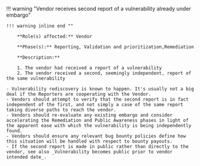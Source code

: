 <a name="15"></a>
!!! warning "Vendor receives second report of a vulnerability already under embargo"

    !!! warning inline end ""

        **Role(s) affected:** Vendor

        **Phase(s):** Reporting, Validation and prioritization,Remediation

        **Description:**

        1. The vendor had received a report of a vulnerability
        2. The vendor received a second, seemingly independent, report of the same vulnerability

    - Vulnerability rediscovery is known to happen. It's usually not a big deal if the Reporters are cooperating with the Vendor.
    - Vendors should attempt to verify that the second report is in fact independent of the first, and not simply a case of the same report taking diverse paths to reach the vendor.
    - Vendors should re-evaluate any existing embargo and consider accelerating the Remediation and Public Awareness phases in light of the apparent ease with which the vulnerability is being independently found.
    - Vendors should ensure any relevant bug bounty policies define how this situation will be handled with respect to bounty payouts.
    - If the second report is made in public rather than directly to the vendor, see also _Vulnerability becomes public prior to vendor intended date_.


